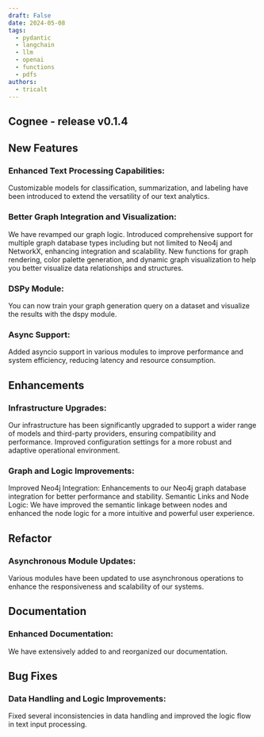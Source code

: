 ```yaml
---
draft: False
date: 2024-05-08
tags:
  - pydantic
  - langchain
  - llm
  - openai 
  - functions
  - pdfs
authors:
  - tricalt
---
```


## Cognee - release v0.1.4


## New Features

### Enhanced Text Processing Capabilities:
Customizable models for classification, summarization, and labeling have been introduced to extend the versatility of our text analytics.

### Better Graph Integration and Visualization:
We have revamped our graph logic. Introduced comprehensive support for multiple graph database types including but not limited to Neo4j and NetworkX, enhancing integration and scalability. 
New functions for graph rendering, color palette generation, and dynamic graph visualization to help you better visualize data relationships and structures.

### DSPy Module:

You can now train your graph generation query on a dataset and visualize the results with the dspy module. 


### Async Support:
Added asyncio support in various modules to improve performance and system efficiency, reducing latency and resource consumption.

## Enhancements

### Infrastructure Upgrades:
Our infrastructure has been significantly upgraded to support a wider range of models and third-party providers, ensuring compatibility and performance. Improved configuration settings for a more robust and adaptive operational environment.

### Graph and Logic Improvements:
Improved Neo4j Integration: Enhancements to our Neo4j graph database integration for better performance and stability. Semantic Links and Node Logic: We have improved the semantic linkage between nodes and enhanced the node logic for a more intuitive and powerful user experience.

## Refactor

### Asynchronous Module Updates:
Various modules have been updated to use asynchronous operations to enhance the responsiveness and scalability of our systems.

## Documentation

### Enhanced Documentation:
We have extensively added to and reorganized our documentation.

## Bug Fixes

### Data Handling and Logic Improvements:
Fixed several inconsistencies in data handling and  improved the logic flow in text input processing.


